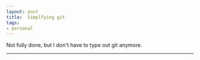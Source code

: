 ```yaml
---
layout: post
title:  Simplfying git 
tags:
- personal
---
```


Not fully done, but I don't have to type out git anymore.

-----
